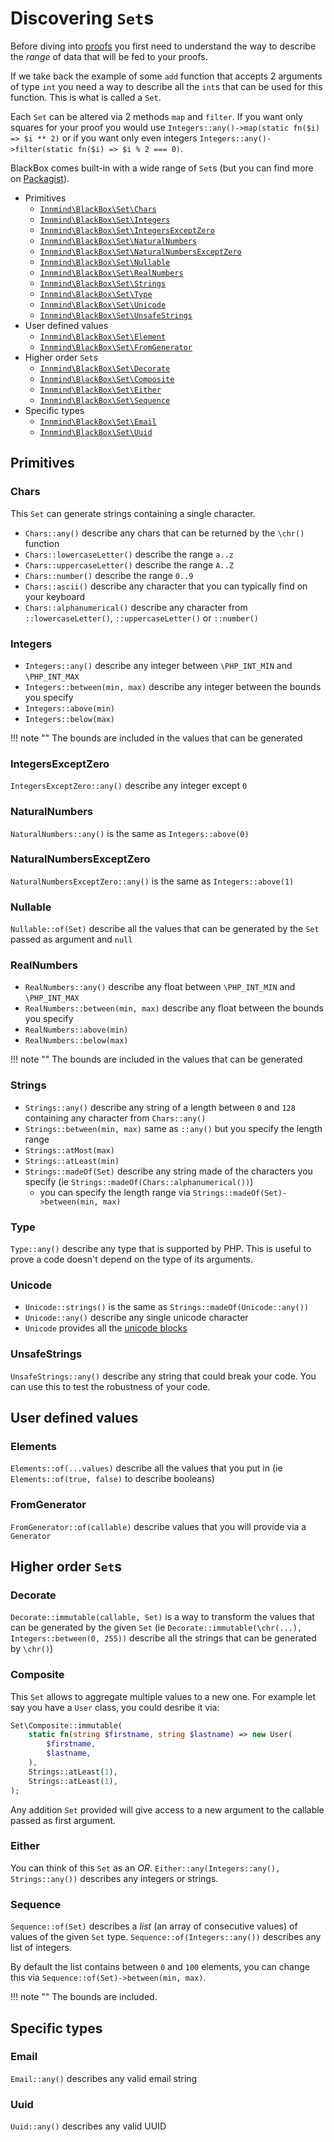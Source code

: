 # Discovering `Set`s

Before diving into [proofs](proof.md) you first need to understand the way to describe the _range_ of data that will be fed to your proofs.

If we take back the example of some `add` function that accepts 2 arguments of type `int` you need a way to describe all the `int`s that can be used for this function. This is what is called a `Set`.

Each `Set` can be altered via 2 methods `map` and `filter`. If you want only squares for your proof you would use `Integers::any()->map(static fn($i) => $i ** 2)` or if you want only even integers `Integers::any()->filter(static fn($i) => $i % 2 === 0)`.

BlackBox comes built-in with a wide range of `Set`s (but you can find more on [Packagist](https://packagist.org/providers/innmind/black-box-sets)).

- Primitives
    - [`Innmind\BlackBox\Set\Chars`](https://github.com/Innmind/BlackBox/tree/master/src/Set/Chars.php)
    - [`Innmind\BlackBox\Set\Integers`](https://github.com/Innmind/BlackBox/tree/master/src/Set/Integers.php)
    - [`Innmind\BlackBox\Set\IntegersExceptZero`](https://github.com/Innmind/BlackBox/tree/master/src/Set/IntegersExceptZero.php)
    - [`Innmind\BlackBox\Set\NaturalNumbers`](https://github.com/Innmind/BlackBox/tree/master/src/Set/NaturalNumbers.php)
    - [`Innmind\BlackBox\Set\NaturalNumbersExceptZero`](https://github.com/Innmind/BlackBox/tree/master/src/Set/NaturalNumbersExceptZero.php)
    - [`Innmind\BlackBox\Set\Nullable`](https://github.com/Innmind/BlackBox/tree/master/src/Set/Nullable.php)
    - [`Innmind\BlackBox\Set\RealNumbers`](https://github.com/Innmind/BlackBox/tree/master/src/Set/RealNumbers.php)
    - [`Innmind\BlackBox\Set\Strings`](https://github.com/Innmind/BlackBox/tree/master/src/Set/Strings.php)
    - [`Innmind\BlackBox\Set\Type`](https://github.com/Innmind/BlackBox/tree/master/src/Set/Type.php)
    - [`Innmind\BlackBox\Set\Unicode`](https://github.com/Innmind/BlackBox/tree/master/src/Set/Unicode.php)
    - [`Innmind\BlackBox\Set\UnsafeStrings`](https://github.com/Innmind/BlackBox/tree/master/src/Set/UnsafeStrings.php)
- User defined values
    - [`Innmind\BlackBox\Set\Element`](https://github.com/Innmind/BlackBox/tree/master/src/Set/Element.php)
    - [`Innmind\BlackBox\Set\FromGenerator`](https://github.com/Innmind/BlackBox/tree/master/src/Set/FromGenerator.php)
- Higher order `Set`s
    - [`Innmind\BlackBox\Set\Decorate`](https://github.com/Innmind/BlackBox/tree/master/src/Set/Decorate.php)
    - [`Innmind\BlackBox\Set\Composite`](https://github.com/Innmind/BlackBox/tree/master/src/Set/Composite.php)
    - [`Innmind\BlackBox\Set\Either`](https://github.com/Innmind/BlackBox/tree/master/src/Set/Either.php)
    - [`Innmind\BlackBox\Set\Sequence`](https://github.com/Innmind/BlackBox/tree/master/src/Set/Sequence.php)
- Specific types
    - [`Innmind\BlackBox\Set\Email`](https://github.com/Innmind/BlackBox/tree/master/src/Set/Email.php)
    - [`Innmind\BlackBox\Set\Uuid`](https://github.com/Innmind/BlackBox/tree/master/src/Set/Uuid.php)

## Primitives

### Chars

This `Set` can generate strings containing a single character.

- `Chars::any()` describe any chars that can be returned by the `\chr()` function
- `Chars::lowercaseLetter()` describe the range `a..z`
- `Chars::uppercaseLetter()` describe the range `A..Z`
- `Chars::number()` describe the range `0..9`
- `Chars::ascii()` describe any character that you can typically find on your keyboard
- `Chars::alphanumerical()` describe any character from `::lowercaseLetter()`, `::uppercaseLetter()` or `::number()`

### Integers

- `Integers::any()` describe any integer between `\PHP_INT_MIN` and `\PHP_INT_MAX`
- `Integers::between(min, max)` describe any integer between the bounds you specify
- `Integers::above(min)`
- `Integers::below(max)`

!!! note ""
    The bounds are included in the values that can be generated

### IntegersExceptZero

`IntegersExceptZero::any()` describe any integer except `0`

### NaturalNumbers

`NaturalNumbers::any()` is the same as `Integers::above(0)`

### NaturalNumbersExceptZero

`NaturalNumbersExceptZero::any()` is the same as `Integers::above(1)`

### Nullable

`Nullable::of(Set)` describe all the values that can be generated by the `Set` passed as argument and `null`

### RealNumbers

- `RealNumbers::any()` describe any float between `\PHP_INT_MIN` and `\PHP_INT_MAX`
- `RealNumbers::between(min, max)` describe any float between the bounds you specify
- `RealNumbers::above(min)`
- `RealNumbers::below(max)`

!!! note ""
    The bounds are included in the values that can be generated

### Strings

- `Strings::any()` describe any string of a length between `0` and `128` containing any character from `Chars::any()`
- `Strings::between(min, max)` same as `::any()` but you specify the length range
- `Strings::atMost(max)`
- `Strings::atLeast(min)`
- `Strings::madeOf(Set)` describe any string made of the characters you specify (ie `Strings::madeOf(Chars::alphanumerical())`)
    - you can specify the length range via `Strings::madeOf(Set)->between(min, max)`

### Type

`Type::any()` describe any type that is supported by PHP. This is useful to prove a code doesn't depend on the type of its arguments.

### Unicode

- `Unicode::strings()` is the same as `Strings::madeOf(Unicode::any())`
- `Unicode::any()` describe any single unicode character
- `Unicode` provides all the [unicode blocks](https://unicode-table.com/en/blocks/)

### UnsafeStrings

`UnsafeStrings::any()` describe any string that could break your code. You can use this to test the robustness of your code.

## User defined values

### Elements

`Elements::of(...values)` describe all the values that you put in (ie `Elements::of(true, false)` to describe booleans)

### FromGenerator

`FromGenerator::of(callable)` describe values that you will provide via a `Generator`

## Higher order `Set`s

### Decorate

`Decorate::immutable(callable, Set)` is a way to transform the values that can be generated by the given `Set` (ie `Decorate::immutable(\chr(...), Integers::between(0, 255))` describe all the strings that can be generated by `\chr()`)

### Composite

This `Set` allows to aggregate multiple values to a new one. For example let say you have a `User` class, you could desribe it via:

```php
Set\Composite::immutable(
    static fn(string $firstname, string $lastname) => new User(
        $firstname,
        $lastname,
    ),
    Strings::atLeast(1),
    Strings::atLeast(1),
);
```

Any addition `Set` provided will give access to a new argument to the callable passed as first argument.

### Either

You can think of this `Set` as an _OR_. `Either::any(Integers::any(), Strings::any())` describes any integers or strings.

### Sequence

`Sequence::of(Set)` describes a _list_ (an array of consecutive values) of values of the given `Set` type. `Sequence::of(Integers::any())` describes any list of integers.

By default the list contains between `0` and `100` elements, you can change this via `Sequence::of(Set)->between(min, max)`.

!!! note ""
    The bounds are included.

## Specific types

### Email

`Email::any()` describes any valid email string

### Uuid

`Uuid::any()` describes any valid UUID
